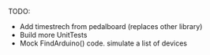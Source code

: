 TODO:
* Add timestrech from pedalboard (replaces other library)
* Build more UnitTests
*   Mock FindArduino() code. simulate a list of devices

